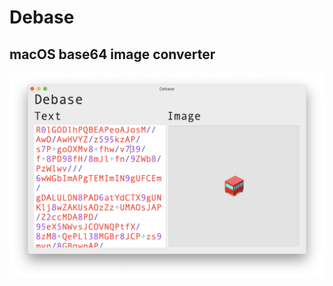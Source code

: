 #  Debase

## macOS base64 image converter

![Alt text](/Debase/Resources/Screenshots/shot.png?raw=true "Screenshot")
